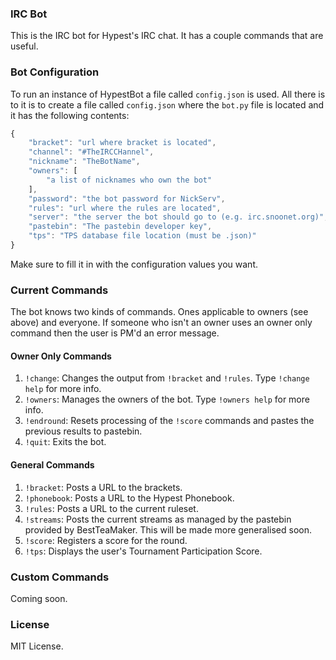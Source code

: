 ### IRC Bot

This is the IRC bot for Hypest's IRC chat. It has a couple commands
that are useful.

### Bot Configuration

To run an instance of HypestBot a file called `config.json` is used. All there is to it
is to create a file called `config.json` where the `bot.py` file is located and it has
the following contents:

```js
{
    "bracket": "url where bracket is located",
    "channel": "#TheIRCCHannel",
    "nickname": "TheBotName",
    "owners": [
        "a list of nicknames who own the bot"
    ],
    "password": "the bot password for NickServ",
    "rules": "url where the rules are located",
    "server": "the server the bot should go to (e.g. irc.snoonet.org)",
    "pastebin": "The pastebin developer key",
    "tps": "TPS database file location (must be .json)"
}

```

Make sure to fill it in with the configuration values you want.

### Current Commands

The bot knows two kinds of commands. Ones applicable to owners (see above) and everyone. If
someone who isn't an owner uses an owner only command then the user is PM'd an error message.

#### Owner Only Commands

1. `!change`: Changes the output from `!bracket` and `!rules`. Type `!change help` for more info.
2. `!owners`: Manages the owners of the bot. Type `!owners help` for more info.
3. `!endround`: Resets processing of the `!score` commands and pastes the previous results to pastebin.
4. `!quit`: Exits the bot.

#### General Commands

1. `!bracket`: Posts a URL to the brackets.
2. `!phonebook`: Posts a URL to the Hypest Phonebook.
3. `!rules`: Posts a URL to the current ruleset.
4. `!streams`: Posts the current streams as managed by the pastebin provided by BestTeaMaker. This will be made more generalised soon.
5. `!score`: Registers a score for the round.
6. `!tps`: Displays the user's Tournament Participation Score.


### Custom Commands

Coming soon.

### License

MIT License.
